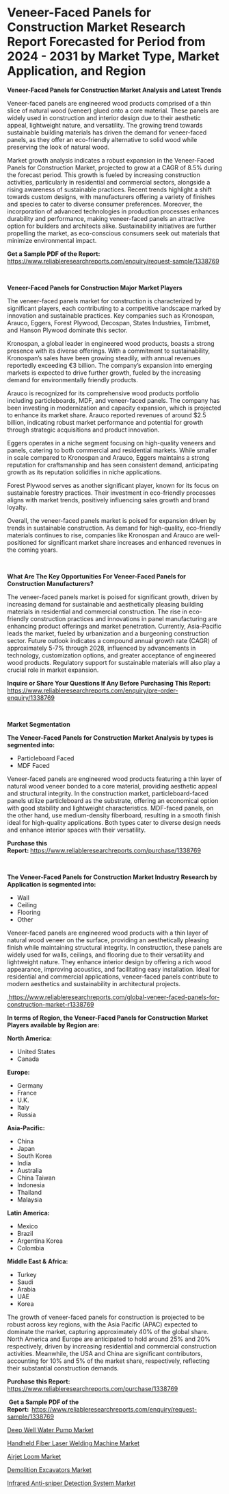 <p><h1>Veneer-Faced Panels for Construction Market Research Report Forecasted for Period from 2024 -  2031 by Market Type, Market Application, and Region</h1></p><p><strong>Veneer-Faced Panels for Construction Market Analysis and Latest Trends</strong></p>
<p><p>Veneer-faced panels are engineered wood products comprised of a thin slice of natural wood (veneer) glued onto a core material. These panels are widely used in construction and interior design due to their aesthetic appeal, lightweight nature, and versatility. The growing trend towards sustainable building materials has driven the demand for veneer-faced panels, as they offer an eco-friendly alternative to solid wood while preserving the look of natural wood. </p><p>Market growth analysis indicates a robust expansion in the Veneer-Faced Panels for Construction Market, projected to grow at a CAGR of 8.5% during the forecast period. This growth is fueled by increasing construction activities, particularly in residential and commercial sectors, alongside a rising awareness of sustainable practices. Recent trends highlight a shift towards custom designs, with manufacturers offering a variety of finishes and species to cater to diverse consumer preferences. Moreover, the incorporation of advanced technologies in production processes enhances durability and performance, making veneer-faced panels an attractive option for builders and architects alike. Sustainability initiatives are further propelling the market, as eco-conscious consumers seek out materials that minimize environmental impact.</p></p>
<p><strong>Get a Sample PDF of the Report:&nbsp;</strong> <a href="https://www.reliableresearchreports.com/enquiry/request-sample/1338769?utm_campaign=1635&utm_medium=2&utm_source=Github&utm_content=ia&utm_term=20102024&utm_id=veneer-faced-panels-for-construction">https://www.reliableresearchreports.com/enquiry/request-sample/1338769</a></p>
<p>&nbsp;</p>
<p><strong>Veneer-Faced Panels for Construction Major Market Players</strong></p>
<p><p>The veneer-faced panels market for construction is characterized by significant players, each contributing to a competitive landscape marked by innovation and sustainable practices. Key companies such as Kronospan, Arauco, Eggers, Forest Plywood, Decospan, States Industries, Timbmet, and Hanson Plywood dominate this sector.</p><p>Kronospan, a global leader in engineered wood products, boasts a strong presence with its diverse offerings. With a commitment to sustainability, Kronospan’s sales have been growing steadily, with annual revenues reportedly exceeding €3 billion. The company’s expansion into emerging markets is expected to drive further growth, fueled by the increasing demand for environmentally friendly products.</p><p>Arauco is recognized for its comprehensive wood products portfolio including particleboards, MDF, and veneer-faced panels. The company has been investing in modernization and capacity expansion, which is projected to enhance its market share. Arauco reported revenues of around $2.5 billion, indicating robust market performance and potential for growth through strategic acquisitions and product innovation.</p><p>Eggers operates in a niche segment focusing on high-quality veneers and panels, catering to both commercial and residential markets. While smaller in scale compared to Kronospan and Arauco, Eggers maintains a strong reputation for craftsmanship and has seen consistent demand, anticipating growth as its reputation solidifies in niche applications.</p><p>Forest Plywood serves as another significant player, known for its focus on sustainable forestry practices. Their investment in eco-friendly processes aligns with market trends, positively influencing sales growth and brand loyalty.</p><p>Overall, the veneer-faced panels market is poised for expansion driven by trends in sustainable construction. As demand for high-quality, eco-friendly materials continues to rise, companies like Kronospan and Arauco are well-positioned for significant market share increases and enhanced revenues in the coming years.</p></p>
<p>&nbsp;</p>
<p><strong>What Are The Key Opportunities For Veneer-Faced Panels for Construction Manufacturers?</strong></p>
<p><p>The veneer-faced panels market is poised for significant growth, driven by increasing demand for sustainable and aesthetically pleasing building materials in residential and commercial construction. The rise in eco-friendly construction practices and innovations in panel manufacturing are enhancing product offerings and market penetration. Currently, Asia-Pacific leads the market, fueled by urbanization and a burgeoning construction sector. Future outlook indicates a compound annual growth rate (CAGR) of approximately 5-7% through 2028, influenced by advancements in technology, customization options, and greater acceptance of engineered wood products. Regulatory support for sustainable materials will also play a crucial role in market expansion.</p></p>
<p><strong>Inquire or Share Your Questions If Any Before Purchasing This Report:</strong> <a href="https://www.reliableresearchreports.com/enquiry/pre-order-enquiry/1338769?utm_campaign=1635&utm_medium=2&utm_source=Github&utm_content=ia&utm_term=20102024&utm_id=veneer-faced-panels-for-construction">https://www.reliableresearchreports.com/enquiry/pre-order-enquiry/1338769</a></p>
<p>&nbsp;</p>
<p><strong>Market Segmentation</strong></p>
<p><strong>The Veneer-Faced Panels for Construction Market Analysis by types is segmented into:</strong></p>
<p><ul><li>Particleboard Faced</li><li>MDF Faced</li></ul></p>
<p><p>Veneer-faced panels are engineered wood products featuring a thin layer of natural wood veneer bonded to a core material, providing aesthetic appeal and structural integrity. In the construction market, particleboard-faced panels utilize particleboard as the substrate, offering an economical option with good stability and lightweight characteristics. MDF-faced panels, on the other hand, use medium-density fiberboard, resulting in a smooth finish ideal for high-quality applications. Both types cater to diverse design needs and enhance interior spaces with their versatility.</p></p>
<p><strong>Purchase this Report:&nbsp;</strong><a href="https://www.reliableresearchreports.com/purchase/1338769?utm_campaign=1635&utm_medium=2&utm_source=Github&utm_content=ia&utm_term=20102024&utm_id=veneer-faced-panels-for-construction">https://www.reliableresearchreports.com/purchase/1338769</a></p>
<p>&nbsp;</p>
<p><strong>The Veneer-Faced Panels for Construction Market Industry Research by Application is segmented into:</strong></p>
<p><ul><li>Wall</li><li>Ceiling</li><li>Flooring</li><li>Other</li></ul></p>
<p><p>Veneer-faced panels are engineered wood products with a thin layer of natural wood veneer on the surface, providing an aesthetically pleasing finish while maintaining structural integrity. In construction, these panels are widely used for walls, ceilings, and flooring due to their versatility and lightweight nature. They enhance interior design by offering a rich wood appearance, improving acoustics, and facilitating easy installation. Ideal for residential and commercial applications, veneer-faced panels contribute to modern aesthetics and sustainability in architectural projects.</p></p>
<p><a href="https://www.reliableresearchreports.com/global-veneer-faced-panels-for-construction-market-r1338769?utm_campaign=1635&utm_medium=2&utm_source=Github&utm_content=ia&utm_term=20102024&utm_id=veneer-faced-panels-for-construction">&nbsp;https://www.reliableresearchreports.com/global-veneer-faced-panels-for-construction-market-r1338769</a></p>
<p><strong>In terms of Region, the Veneer-Faced Panels for Construction Market Players available by Region are:</strong></p>
<p>
    <p> <strong> North America: </strong>
        <ul>
            <li>United States</li>
            <li>Canada</li>
        </ul>
        </p> 
    <p> <strong> Europe: </strong>
        <ul>
            <li>Germany</li>
            <li>France</li>
            <li>U.K.</li>
            <li>Italy</li>
            <li>Russia</li>
        </ul>
        </p> 
    <p> <strong> Asia-Pacific: </strong>
        <ul>
            <li>China</li>
            <li>Japan</li>
            <li>South Korea</li>
            <li>India</li>
            <li>Australia</li>
            <li>China Taiwan</li>
            <li>Indonesia</li>
            <li>Thailand</li>
            <li>Malaysia</li>
        </ul>
        </p> 
    <p> <strong> Latin America: </strong>
        <ul>
            <li>Mexico</li>
            <li>Brazil</li>
            <li>Argentina Korea</li>
            <li>Colombia</li>
        </ul>
        </p> 
    <p> <strong> Middle East & Africa: </strong>
        <ul>
            <li>Turkey</li>
            <li>Saudi</li>
            <li>Arabia</li>
            <li>UAE</li>
            <li>Korea</li>
        </ul>
    </p>
    </p>
<p><p>The growth of veneer-faced panels for construction is projected to be robust across key regions, with the Asia Pacific (APAC) expected to dominate the market, capturing approximately 40% of the global share. North America and Europe are anticipated to hold around 25% and 20% respectively, driven by increasing residential and commercial construction activities. Meanwhile, the USA and China are significant contributors, accounting for 10% and 5% of the market share, respectively, reflecting their substantial construction demands.</p></p>
<p><strong>Purchase this Report: </strong><a href="https://www.reliableresearchreports.com/purchase/1338769?utm_campaign=1635&utm_medium=2&utm_source=Github&utm_content=ia&utm_term=20102024&utm_id=veneer-faced-panels-for-construction">https://www.reliableresearchreports.com/purchase/1338769</a></p>
<p>&nbsp;<strong>Get a Sample PDF of the Report:&nbsp;&nbsp;</strong><a href="https://www.reliableresearchreports.com/enquiry/request-sample/1338769?utm_campaign=1635&utm_medium=2&utm_source=Github&utm_content=ia&utm_term=20102024&utm_id=veneer-faced-panels-for-construction">https://www.reliableresearchreports.com/enquiry/request-sample/1338769</a></p>
<p><strong></strong></p>
<p><p><a href="https://www.linkedin.com/pulse/comprehensive-deep-well-water-pump-market-report-segmentation-snvte?utm_campaign=1635&utm_medium=2&utm_source=Github&utm_content=ia&utm_term=20102024&utm_id=veneer-faced-panels-for-construction">Deep Well Water Pump Market</a></p><p><a href="https://www.linkedin.com/pulse/global-perspectives-handheld-fiber-laser-welding-machine-ddbme?utm_campaign=1635&utm_medium=2&utm_source=Github&utm_content=ia&utm_term=20102024&utm_id=veneer-faced-panels-for-construction">Handheld Fiber Laser Welding Machine Market</a></p><p><a href="https://www.linkedin.com/pulse/exploring-airjet-loom-market-strategic-insights-growth-nm3ze?utm_campaign=1635&utm_medium=2&utm_source=Github&utm_content=ia&utm_term=20102024&utm_id=veneer-faced-panels-for-construction">Airjet Loom Market</a></p><p><a href="https://www.linkedin.com/pulse/demolition-excavators-market-evolution-global-trends-nva0e?utm_campaign=1635&utm_medium=2&utm_source=Github&utm_content=ia&utm_term=20102024&utm_id=veneer-faced-panels-for-construction">Demolition Excavators Market</a></p><p><a href="https://github.com/HeatherFernandez476/Market-Research-Report-List-1/blob/main/infrared-anti-sniper-detection-system-market.md?utm_campaign=1635&utm_medium=2&utm_source=Github&utm_content=ia&utm_term=20102024&utm_id=veneer-faced-panels-for-construction">Infrared Anti-sniper Detection System Market</a></p></p>
